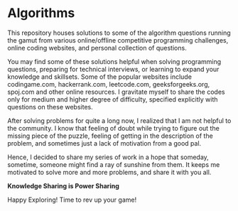 # Algorithms
This repository houses solutions to some of the algorithm questions running the gamut from various online/offline competitive programming challenges, online coding websites, and personal collection of questions.

You may find some of these solutions helpful when solving programming questions, preparing for technical interviews, or learning to expand your knowledge and skillsets. Some of the popular websites include codingame.com, hackerrank.com, leetcode.com, geeksforgeeks.org, spoj.com and other online resources. I gravitate myself to share the codes only for medium and higher degree of difficulty, specified explicitly with questions on these websites. 

After solving problems for quite a long now, I realized that I am not helpful to the community. I know that feeling of doubt while trying to figure out the missing piece of the puzzle, feeling of getting in the description of the problem, and sometimes just a lack of motivation from a good pal.

Hence, I decided to share my series of work in a hope that someday, sometime, someone might find a ray of sunshine from them. It keeps me motivated to solve more and more problems, and share it with you all.

**Knowledge Sharing is Power Sharing**

Happy Exploring! Time to rev up your game!
